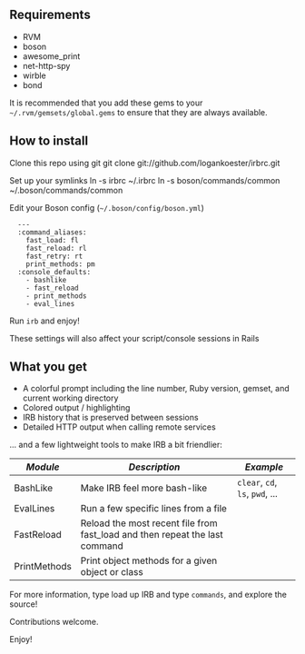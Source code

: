 ## Requirements

* RVM
* boson
* awesome_print
* net-http-spy
* wirble
* bond

It is recommended that you add these gems to your `~/.rvm/gemsets/global.gems` to ensure
that they are always available.

## How to install

Clone this repo using git
  	git clone git://github.com/logankoester/irbrc.git

Set up your symlinks
  	ln -s irbrc ~/.irbrc
    ln -s boson/commands/common ~/.boson/commands/common

Edit your Boson config (`~/.boson/config/boson.yml`)

      ---
      :command_aliases:
        fast_load: fl
        fast_reload: rl
        fast_retry: rt
        print_methods: pm
      :console_defaults:
        - bashlike
        - fast_reload
        - print_methods
        - eval_lines

Run `irb` and enjoy!

These settings will also affect your script/console sessions in Rails

## What you get
* A colorful prompt including the line number, Ruby version, gemset, and current working directory
* Colored output / highlighting
* IRB history that is preserved between sessions
* Detailed HTTP output when calling remote services

... and a few lightweight tools to make IRB a bit friendlier:

|*Module*|*Description*|*Example*|
|------|-----------|-------|
|BashLike|Make IRB feel more bash-like|`clear`, `cd`, `ls`, `pwd`, ...
|EvalLines|Run a few specific lines from a file
|FastReload|Reload the most recent file from fast_load and then repeat the last command
|PrintMethods|Print object methods for a given object or class

For more information, type load up IRB and type `commands`, and explore the source!

Contributions welcome.

Enjoy!
